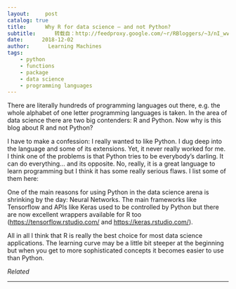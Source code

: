 ```yaml
---
layout:     post
catalog: true
title:      Why R for data science – and not Python?
subtitle:      转载自：http://feedproxy.google.com/~r/RBloggers/~3/nI_wvW1lwlM/
date:      2018-12-02
author:      Learning Machines
tags:
    - python
    - functions
    - package
    - data science
    - programming languages
---
```











There are literally hundreds of programming languages out there, e.g. the whole alphabet of one letter programming languages is taken. In the area of data science there are two big contenders: R and Python. Now why is this blog about R and not Python?

I have to make a confession: I really wanted to like Python. I dug deep into the language and some of its extensions. Yet, it never really worked for me. I think one of the problems is that Python tries to be everybody’s darling. It can do everything… and its opposite. No, really, it is a great language to learn programming but I think it has some really serious flaws. I list some of them here:

One of the main reasons for using Python in the data science arena is shrinking by the day: Neural Networks. The main frameworks like Tensorflow and APIs like Keras used to be controlled by Python but there are now excellent wrappers available for R too (https://tensorflow.rstudio.com/ and https://keras.rstudio.com/).

All in all I think that R is really the best choice for most data science applications. The learning curve may be a little bit steeper at the beginning but when you get to more sophisticated concepts it becomes easier to use than Python. 


*Related*








---
